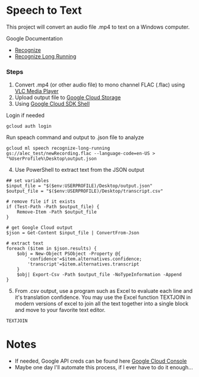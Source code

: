 # Speech to Text
This project will convert an audio file .mp4 to text on a Windows computer.

Google Documentation
- [Recognize](https://cloud.google.com/sdk/gcloud/reference/ml/speech/recognize)
- [Recognize Long Running](https://cloud.google.com/sdk/gcloud/reference/ml/speech/recognize-long-running)

### Steps
1) Convert .mp4 (or other audio file) to mono channel FLAC (.flac) using [VLC Media Player](https://www.videolan.org/vlc/index.html)
2) Upload output file to [Google Cloud Storage](https://console.cloud.google.com/storage/browser?project=test-project-200421&folder&organizationId)
3) Using [Google Cloud SDK Shell](https://cloud.google.com/sdk/docs/quickstart-windows)

Login if needed 
``` 
gcloud auth login
```
Run speach command and output to .json file to analyze
```
gcloud ml speech recognize-long-running gs://alec_test/newRecording.flac --language-code=en-US > "%UserProfile%\Desktop\output.json
```
4) Use PowerShell to extract text from the JSON output
```
## set variables
$input_file = "$($env:USERPROFILE)/Desktop/output.json" 
$output_file = "$($env:USERPROFILE)/Desktop/transcript.csv" 

# remove file if it exists
if (Test-Path -Path $output_file) {
    Remove-Item -Path $output_file
}

# get Google Cloud output
$json = Get-Content $input_file | ConvertFrom-Json 

# extract text
foreach ($item in $json.results) {
    $obj = New-Object PSObject -Property @{
        'confidence'=$item.alternatives.confidence;
        'transcript'=$item.alternatives.transcript 
    }
    $obj| Export-Csv -Path $output_file -NoTypeInformation -Append
}
```
5) From .csv output, use a program such as Excel to evaluate each line and it's translation confidence. You may use the Excel function TEXTJOIN in modern versions of excel to join all the text together into a single block and move to your favorite text editor.
```
TEXTJOIN
```

# Notes
- If needed, Google API creds can be found here [Google Cloud Console](https://console.cloud.google.com/apis/credentials)
- Maybe one day I'll automate this process, if I ever have to do it enough...

